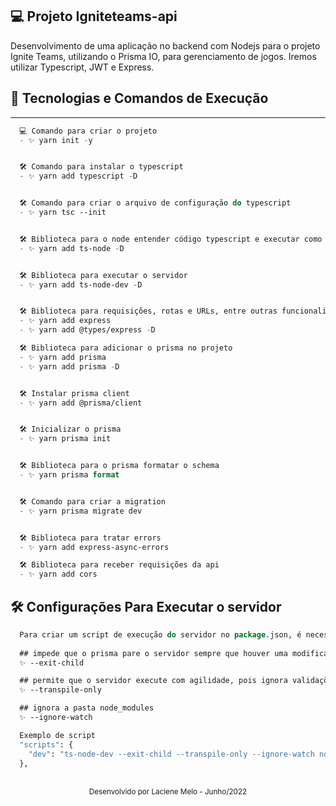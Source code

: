 ## 💻 Projeto Igniteteams-api
Desenvolvimento de uma aplicação no backend com Nodejs para o projeto Ignite Teams, utilizando o Prisma IO, para gerenciamento de jogos. Iremos utilizar Typescript, JWT e Express.

## 🚀 Tecnologias e Comandos de Execução

---

```cl
  💻 Comando para criar o projeto
  - ✨ yarn init -y


  🛠️ Comando para instalar o typescript
  - ✨ yarn add typescript -D


  🛠️ Comando para criar o arquivo de configuração do typescript
  - ✨ yarn tsc --init


  🛠️ Biblioteca para o node entender código typescript e executar como javascript
  - ✨ yarn add ts-node -D


  🛠️ Biblioteca para executar o servidor
  - ✨ yarn add ts-node-dev -D


  🛠️ Biblioteca para requisições, rotas e URLs, entre outras funcionalidades
  - ✨ yarn add express
  - ✨ yarn add @types/express -D

  🛠️ Biblioteca para adicionar o prisma no projeto
  - ✨ yarn add prisma
  - ✨ yarn add prisma -D


  🛠️ Instalar prisma client
  - ✨ yarn add @prisma/client


  🛠️ Inicializar o prisma
  - ✨ yarn prisma init


  🛠️ Biblioteca para o prisma formatar o schema
  - ✨ yarn prisma format


  🛠️ Comando para criar a migration
  - ✨ yarn prisma migrate dev


  🛠️ Biblioteca para tratar errors
  - ✨ yarn add express-async-errors

  🛠️ Biblioteca para receber requisições da api
  - ✨ yarn add cors
```

## 🛠️ Configurações Para Executar o servidor
```cl
  Para criar um script de execução do servidor no package.json, é necessário passar três comandos.
  
  ## impede que o prisma pare o servidor sempre que houver uma modificação, portanto será responsável por reiniciar o servidor, sempre que algo novo for salvo
  ✨ --exit-child

  ## permite que o servidor execute com agilidade, pois ignora validações desnecessárias
  ✨ --transpile-only

  ## ignora a pasta node_modules
  ✨ --ignore-watch

  Exemplo de script
  "scripts": {
    "dev": "ts-node-dev --exit-child --transpile-only --ignore-watch node_modules src/server.ts"
  },
```

<br />

<div align="center">
  <small>Desenvolvido por Laciene Melo - Junho/2022</small>
</div>
